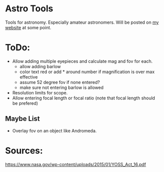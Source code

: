# Astro Tools

Tools for astronomy. Especially amateur astronomers. Will be posted on [my website](jakemeinershagen.com/astronomy) at some point.


# ToDo:
- Allow adding multiple eyepieces and calculate mag and fov for each.
    - allow adding barlow
    - color text red or add * around number if magnification is over max effective
    - assume 52 degree fov if none entered?
    - make sure not entering barlow is allowed
- Resolution limits for scope.
- Allow entering focal length or focal ratio (note that focal length should be prefered)

## Maybe List
- Overlay fov on an object like Andromeda.

# Sources:
https://www.nasa.gov/wp-content/uploads/2015/01/YOSS_Act_16.pdf